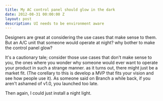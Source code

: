 ```yaml
---
title: My AC control panel should glow in the dark
date: 2012-08-31 00:00:00 Z
layout: post
description: UI needs to be environment aware
---
```


Designers are great at considering the use cases that make sense to them. But an A/C unit that someone would operate at night? why bother to make the control panel glow? 

It's a cautionary tale; consider those use cases that don't make sense to you, the ones where you wonder why someone would ever want to operate your product in such a strange manner. as it turns out, there might just be a market fit. (The corellary to this is develop a MVP that fits your vision and see how people use it). As someone said on Branch a while back, if you aren't ashamed of v1.0, you launched too late.

Then again, I could just install a night light. 
